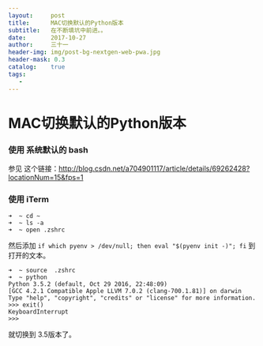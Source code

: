 ```yaml
---
layout:     post
title:      MAC切换默认的Python版本
subtitle:   在不断填坑中前进。。
date:       2017-10-27
author:     三十一
header-img: img/post-bg-nextgen-web-pwa.jpg
header-mask: 0.3
catalog:    true
tags:
   - 
---
```


# MAC切换默认的Python版本

### 使用 系统默认的 bash
参见 这个链接：http://blog.csdn.net/a704901117/article/details/69262428?locationNum=15&fps=1
### 使用 iTerm
```shell
➜  ~ cd ~
➜  ~ ls -a
➜  ~ open .zshrc
```

然后添加 `if which pyenv > /dev/null; then eval "$(pyenv init -)"; fi` 到打开的文本。

```
➜  ~ source  .zshrc
➜  ~ python
Python 3.5.2 (default, Oct 29 2016, 22:48:09)
[GCC 4.2.1 Compatible Apple LLVM 7.0.2 (clang-700.1.81)] on darwin
Type "help", "copyright", "credits" or "license" for more information.
>>> exit()
KeyboardInterrupt
>>>
```


就切换到 3.5版本了。

